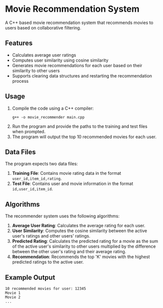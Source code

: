 # Movie Recommendation System

A C++ based movie recommendation system that recommends movies to users based on collaborative filtering.


## Features
- Calculates average user ratings
- Computes user similarity using cosine similarity
- Generates movie recommendations for each user based on their similarity to other users
- Supports clearing data structures and restarting the recommendation process

## Usage
1. Compile the code using a C++ compiler:
   ```
   g++ -o movie_recommender main.cpp
   ```
2. Run the program and provide the paths to the training and test files when prompted.
3. The program will output the top 10 recommended movies for each user.

## Data Files
The program expects two data files:
1. **Training File**: Contains movie rating data in the format `user_id,item_id,rating`.
2. **Test File**: Contains user and movie information in the format `id,user_id,item_id`.

## Algorithms
The recommender system uses the following algorithms:
1. **Average User Rating**: Calculates the average rating for each user.
2. **User Similarity**: Computes the cosine similarity between the active user's ratings and other users' ratings.
3. **Predicted Rating**: Calculates the predicted rating for a movie as the sum of the active user's similarity to other users multiplied by the difference between the other user's rating and their average rating.
4. **Recommendation**: Recommends the top 'K' movies with the highest predicted ratings to the active user.



## Example Output

```
10 recommended movies for user: 12345
Movie 1
Movie 2
...
```

